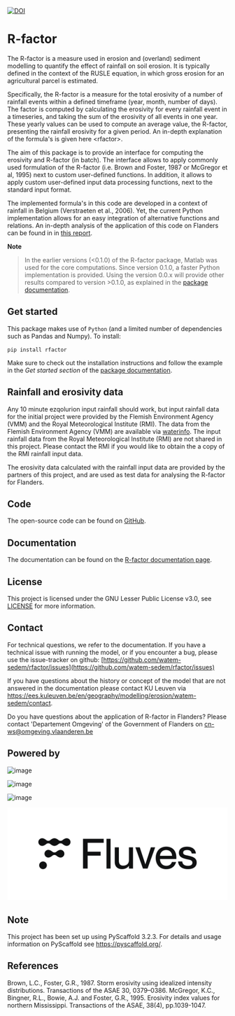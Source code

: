 
[![DOI](https://zenodo.org/badge/DOI/10.5281/zenodo.14264876.svg)](https://doi.org/10.5281/zenodo.14264876)



R-factor
========

The R-factor is a measure used in erosion and (overland) sediment
modelling to quantify the effect of rainfall on soil erosion. It is
typically defined in the context of the RUSLE equation, in which gross
erosion for an agricultural parcel is estimated.

Specifically, the R-factor is a measure for the total erosivity of a
number of rainfall events within a defined timeframe (year, month,
number of days). The factor is computed by calculating the erosivity for
every rainfall event in a timeseries, and taking the sum of the
erosivity of all events in one year. These yearly values can be used to
compute an average value, the R-factor, presenting the rainfall
erosivity for a given period. An in-depth explanation of the formula's
is given here \<rfactor\>.

The aim of this package is to provide an interface for computing the
erosivity and R-factor (in batch). The interface allows to apply commonly used
formulation of the R-factor (i.e. Brown and Foster, 1987 or McGregor et
al, 1995) next to custom user-defined functions. In addition, it allows to
apply custom user-defined input data processing functions, next to the
standard input format.

The implemented formula's in this code are developed in a context of
rainfall in Belgium (Verstraeten et al., 2006). Yet, the current Python
implementation allows for an easy integration of alternative functions
and relations. An in-depth analysis of the application of this code on
Flanders can be found in in [this
report](https://www.friscris.be/nl/publications/herziening-van-de-neerslagerosiviteitsfactor-r-voor-de-vlaamse-erosiemodellering(9d4e2953-6c93-48d0-a1c2-d66d03c749aa).html).

__Note__

>
> In the earlier versions (\<0.1.0) of the R-factor package, Matlab was
> used for the core computations. Since version 0.1.0, a faster Python
> implementation is provided. Using the version 0.0.x will provide other
> results compared to version \>0.1.0, as explained in the [package documentation](https://watem-sedem.github.io/rfactor/).

Get started
-----------
This package makes use of `Python` (and a limited number of dependencies
such as Pandas and Numpy). To install:

```
pip install rfactor
```

Make sure to check out the installation instructions and follow the example in
the _Get started section_ of the [package documentation](https://watem-sedem.github.io/rfactor/).

Rainfall and erosivity data
---------------------------

Any 10 minute ezqolurion input rainfall should work, but input rainfall data for the initial project
were provided by the Flemish Environment Agency (VMM) and the Royal Meteorological Institute (RMI).
The data from the Flemish Environment Agency (VMM) are available via
[waterinfo](https://www.waterinfo.be). The input rainfall data from the
Royal Meteorological Institute (RMI) are not shared in this project.
Please contact the RMI if you would like to obtain the a copy of the RMI
rainfall input data.

The erosivity data calculated with the rainfall input data are provided
by the partners of this project, and are used as test data for analysing
the R-factor for Flanders.

Code
----
The open-source code can be found on [GitHub](https://github.com/watem-sedem/rfactor).

Documentation
-------------

The documentation can be found on the [R-factor documentation
page](https://watem-sedem.github.io/rfactor/index.html).

License
-------

This project is licensed under the GNU Lesser Public License v3.0, see
[LICENSE](./LICENSE) for more information.

Contact
-------
For technical questions, we refer to the documentation. If you have a
technical issue with running the model, or if you encounter a bug, please
use the issue-tracker on github:
[https://github.com/watem-sedem/rfactor/issues](https://github.com/watem-sedem/rfactor/issues)

If you have questions about the history or concept of the model that are
not answered in the documentation please contact KU Leuven via
https://ees.kuleuven.be/en/geography/modelling/erosion/watem-sedem/contact.

Do you have questions about the application of R-factor in Flanders? Please
contact 'Departement Omgeving' of the Government of Flanders on
cn-ws@omgeving.vlaanderen.be

Powered by
----------

![image](docs/_static/png/DepartementOmgeving_logo.png)

![image](docs/_static/png/KULeuven_logo.png)

![image](docs/_static/png/VMM_logo.png)

![image](docs/_static/png/fluves_logo.png)

Note
----

This project has been set up using PyScaffold 3.2.3. For details and
usage information on PyScaffold see <https://pyscaffold.org/>.

References
----------
Brown, L.C., Foster, G.R., 1987. Storm erosivity using idealized intensity
distributions. Transactions of the ASAE 30, 0379–0386.
McGregor, K.C., Bingner, R.L., Bowie, A.J. and Foster, G.R., 1995. Erosivity
index values for northern Mississippi. Transactions of the ASAE, 38(4),
pp.1039-1047.
